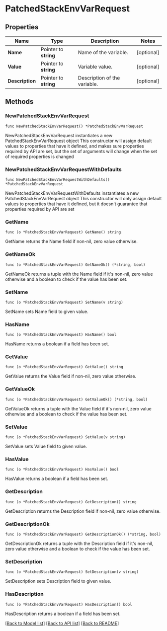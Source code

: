 # PatchedStackEnvVarRequest

## Properties

Name | Type | Description | Notes
------------ | ------------- | ------------- | -------------
**Name** | Pointer to **string** | Name of the variable. | [optional] 
**Value** | Pointer to **string** | Variable value. | [optional] 
**Description** | Pointer to **string** | Description of the variable. | [optional] 

## Methods

### NewPatchedStackEnvVarRequest

`func NewPatchedStackEnvVarRequest() *PatchedStackEnvVarRequest`

NewPatchedStackEnvVarRequest instantiates a new PatchedStackEnvVarRequest object
This constructor will assign default values to properties that have it defined,
and makes sure properties required by API are set, but the set of arguments
will change when the set of required properties is changed

### NewPatchedStackEnvVarRequestWithDefaults

`func NewPatchedStackEnvVarRequestWithDefaults() *PatchedStackEnvVarRequest`

NewPatchedStackEnvVarRequestWithDefaults instantiates a new PatchedStackEnvVarRequest object
This constructor will only assign default values to properties that have it defined,
but it doesn't guarantee that properties required by API are set

### GetName

`func (o *PatchedStackEnvVarRequest) GetName() string`

GetName returns the Name field if non-nil, zero value otherwise.

### GetNameOk

`func (o *PatchedStackEnvVarRequest) GetNameOk() (*string, bool)`

GetNameOk returns a tuple with the Name field if it's non-nil, zero value otherwise
and a boolean to check if the value has been set.

### SetName

`func (o *PatchedStackEnvVarRequest) SetName(v string)`

SetName sets Name field to given value.

### HasName

`func (o *PatchedStackEnvVarRequest) HasName() bool`

HasName returns a boolean if a field has been set.

### GetValue

`func (o *PatchedStackEnvVarRequest) GetValue() string`

GetValue returns the Value field if non-nil, zero value otherwise.

### GetValueOk

`func (o *PatchedStackEnvVarRequest) GetValueOk() (*string, bool)`

GetValueOk returns a tuple with the Value field if it's non-nil, zero value otherwise
and a boolean to check if the value has been set.

### SetValue

`func (o *PatchedStackEnvVarRequest) SetValue(v string)`

SetValue sets Value field to given value.

### HasValue

`func (o *PatchedStackEnvVarRequest) HasValue() bool`

HasValue returns a boolean if a field has been set.

### GetDescription

`func (o *PatchedStackEnvVarRequest) GetDescription() string`

GetDescription returns the Description field if non-nil, zero value otherwise.

### GetDescriptionOk

`func (o *PatchedStackEnvVarRequest) GetDescriptionOk() (*string, bool)`

GetDescriptionOk returns a tuple with the Description field if it's non-nil, zero value otherwise
and a boolean to check if the value has been set.

### SetDescription

`func (o *PatchedStackEnvVarRequest) SetDescription(v string)`

SetDescription sets Description field to given value.

### HasDescription

`func (o *PatchedStackEnvVarRequest) HasDescription() bool`

HasDescription returns a boolean if a field has been set.


[[Back to Model list]](../README.md#documentation-for-models) [[Back to API list]](../README.md#documentation-for-api-endpoints) [[Back to README]](../README.md)


